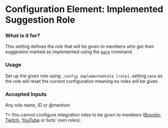 # Configuration Element: Implemented Suggestion Role

### What is it for?
This setting defines the role that will be given to members who got their suggestion marked as implemented using the [`mark`](staff/mark.md) command.


### Usage
Set up the given role using `.config implementedrole [role]`, setting `none` as the role will reset the current configuration meaning no roles will be given 

### Accepted Inputs
Any role name, ID or @mention

?> You cannot configure integration roles to be given to members ([Booster](https://dis.gd/boost), [Twitch](https://support.discord.com/hc/en-us/articles/212112068), [YouTube](https://support.discord.com/hc/en-us/articles/215162978) or bots' own roles).
